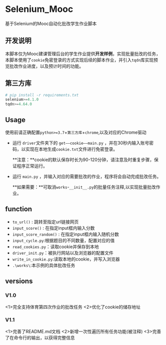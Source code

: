 # Selenium_Mooc

基于Selenium的Mooc自动化批改学生作业脚本



## 开发说明

本脚本仅为Mooc建课管理后台的学生作业提供**开发样例**，实现批量批改的任务，本脚本使用了`cookie`免密登录的方式实现后续的脚本作业，并引入`tqdn`库实现预览批改作业进度，以及预计时间的功能。

## 第三方库

```python
# pip install -r requirements.txt
selenium>=4.1.0
tqdn>=4.64.0
```

## Usage

使用前请正确配置`python>=3.7`+`第三方库`+`chrome`,以及对应的Chrome驱动

- 运行 `driver`文件夹下的 `get——cookie——main.py` ，并在30秒内输入账号密码，以实现在本地生成`cookie.txt`文件进行免密登录。

  **注意：**cookie的默认保存时长为90-120分钟，请注意及时重复步骤，保证程序正常运行。

- 运行 `main.py` ，并输入对应的需要批改的作业，程序将会自动完成批改任务。

  **如果需要：**可取消`works`-`__init__.py`的批量任务注释,以实现批量批改作业。

## function
- `to_url()` : 跳转至指定url链接网页
- `input_score()` : 在指定input框内输入分数
- `input_score_random()` : 在指定input框内输入随机分数
- `input_cycle.py`:根据题目的不同数量，配置对应的值
- `read_cookies.py`：读取cookie并保存到本地
- `driver_init.py`：被执行网站以及浏览器的配置文件
- `write_in_cookie.py`:读取本地的cookie，并写入浏览器
- `.\works\`:本示例的具体批改任务

## versions

### V1.0

<1>完全支持体育第四次作业的批改任务 
<2>优化了cookie的储存地址

### V1.1

<1>完善了README.md文档
<2>新增一次性遍历所有任务功能(被注释)
<3>完善了在命令行的输出，以获得完整信息